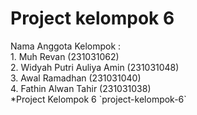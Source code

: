 # Project kelompok 6

<div> Nama Anggota Kelompok : <div>
<div> 1. Muh Revan (231031062) <div>
<div> 2. Widyah Putri Auliya Amin (231031048) <div>
<div> 3. Awal Ramadhan (231031040) <div>
<div> 4. Fathin Alwan Tahir (231031038) <div>
*Project Kelompok 6 `project-kelompok-6`
